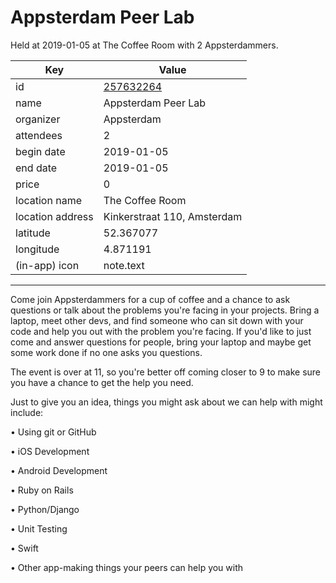 # Appsterdam Peer Lab
Held at 2019-01-05 at The Coffee Room with 2 Appsterdammers.
        
|Key|Value
|---|---|
|id|[257632264](https://www.meetup.com/appsterdam/events/257632264/)|
|name|Appsterdam Peer Lab|
|organizer|Appsterdam|
|attendees|2|
|begin date|2019-01-05|
|end date|2019-01-05|
|price|0|
|location name|The Coffee Room|
|location address|Kinkerstraat 110, Amsterdam|
|latitude|52.367077|
|longitude|4.871191|
|(in-app) icon|note.text|

---

Come join Appsterdammers for a cup of coffee and a chance to ask questions or talk about the problems you're facing in your projects. Bring a laptop, meet other devs, and find someone who can sit down with your code and help you out with the problem you're facing. If you'd like to just come and answer questions for people, bring your laptop and maybe get some work done if no one asks you questions.

The event is over at 11, so you're better off coming closer to 9 to make sure you have a chance to get the help you need.

Just to give you an idea, things you might ask about we can help with might include:

• Using git or GitHub

• iOS Development

• Android Development

• Ruby on Rails

• Python/Django

• Unit Testing

• Swift

• Other app-making things your peers can help you with


